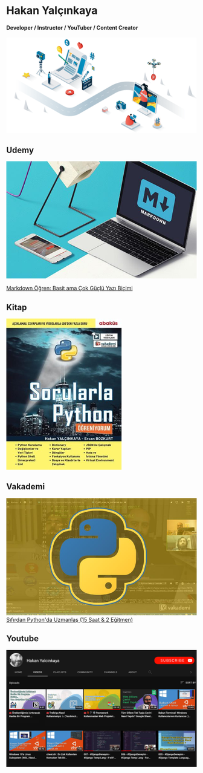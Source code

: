 # Hakan Yalçınkaya
#### Developer / Instructor / YouTuber / Content Creator
[![Hakan Yalçınkaya](assets/img/hy.png)](https://bit.ly/hy-ytb-sb)

## Udemy
[![MarkDown](assets/img/udemy-markdown.jpg)](https://bit.ly/hy-udemy-md)

[Markdown Öğren: Basit ama Çok Güçlü Yazı Biçimi](https://bit.ly/hy-udemy-md)

## Kitap
[![Sorularla Python](/assets/img/sorularla-python.2e1afb8c.jpg)](https://www.dr.com.tr/Kitap/Sorularla-Python-Ogreniyorum/Ercan-Bozkurt/Egitim-Basvuru/Bilgisayar/urunno=0001837379001)

## Vakademi
[![Sıfırdan Python'da Uzmanlaş](assets/img/sifirdan-python-da-uzmanlas.jpeg)](https://vakademi.com.tr/home/category/yazilim/sifirdan-pythonda-uzmanlas/)
[Sıfırdan Python'da Uzmanlaş (15 Saat & 2 Eğitmen)](https://vakademi.com.tr/home/category/yazilim/sifirdan-pythonda-uzmanlas/)

## Youtube
[![Youtube](assets/img/youtube.jpg)](https://bit.ly/hy-ytb-sb)